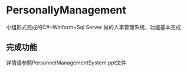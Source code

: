 # PersonallyManagement
小组形式完成的C#+Winform+Sql Server 做的人事管理系统，功能基本完成
## 完成功能
详情请参照PersonnelManagementSystem.ppt文件
